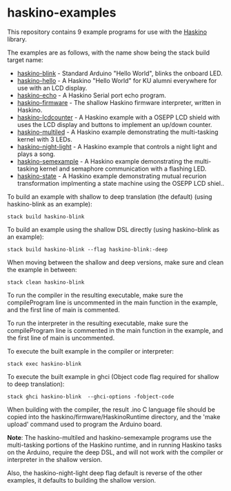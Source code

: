# haskino-examples

This repository contains 9 example programs for use with the [Haskino](https://github.com/ku-fpg/haskino-examples) library.

The examples are as follows, with the name show being the stack build target name:

* [haskino-blink](https://github.com/ku-fpg/haskino-examples/tree/master/blink) - Standard Arduino "Hello World", blinks the onboard LED.
* [haskino-hello](https://github.com/ku-fpg/haskino-examples/tree/master/hello-lawrence) - A Haskino "Hello World" for KU alumni everywhere for use with an LCD display.
* [haskino-echo](https://github.com/ku-fpg/haskino-examples/tree/master/echo) - A Haskino Serial port echo program.
* [haskino-firmware](https://github.com/ku-fpg/haskino-examples/tree/master/firmware) - The shallow Haskino firmware interpreter, written in Haskino.
* [haskino-lcdcounter](https://github.com/ku-fpg/haskino-examples/tree/master/led-counter) - A Haskino example with a OSEPP LCD shield with uses the LCD display and buttons to implement an up/down counter.
* [haskino-multiled](https://github.com/ku-fpg/haskino-examples/tree/master/multi-led) - A Haskino example demonstrating the multi-tasking kernel with 3 LEDs.
* [haskino-night-light](https://github.com/ku-fpg/haskino-examples/tree/master/night-light) - A Haskino example that controls a night light and plays a song.
* [haskino-semexample](https://github.com/ku-fpg/haskino-examples/tree/master/sem-example) - A Haskino example demonstrating the multi-tasking kernel and semaphore communication with a flashing LED.
* [haskino-state](https://github.com/ku-fpg/haskino-examples/tree/master/state) - A Haskino example demonstrating mutual recurion transformation implmenting a state machine using the OSEPP LCD shiel..

To build an example with shallow to deep translation (the default) (using haskino-blink as an example):

```
stack build haskino-blink
```

To build an example using the shallow DSL directly (using haskino-blink as an example):

```
stack build haskino-blink --flag haskino-blink:-deep
```

When moving between the shallow and deep versions, make sure and clean the example in between:

```
stack clean haskino-blink
```

To run the compiler in the resulting executable, make sure the compileProgram line is uncommented in the main function in the example, and the first line of main is commented.

To run the interpreter in the resulting executable, make sure the compileProgram line is commented in the main function in the example, and the first line of main is uncommented.

To execute the built example in the compiler or interpreter:

```
stack exec haskino-blink
```

To execute the built example in ghci (Object code flag required for shallow to deep translation):

```
stack ghci haskino-blink  --ghci-options -fobject-code
```

When building with the compiler, the result .ino C language file should be copied into the haskino/firmware/HaskinoRuntime directory, and the 'make upload' command used to program the Arduino board.

**Note**:
The haskino-multiled and haskino-semexample programs use the multi-tasking portions of the Haskino runtime, and in running Haskino tasks on the Arduino, require the deep DSL, and will not work with the compiler or interpreter in the shallow version.

Also, the haskino-night-light deep flag default is reverse of the other examples, it defaults to building the shallow version.

